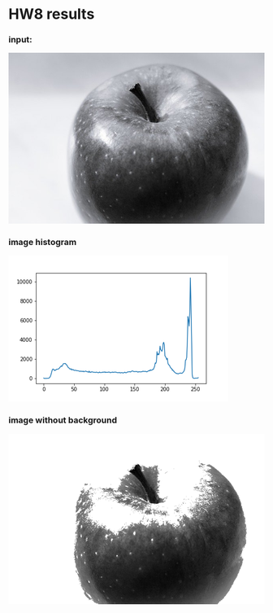 # HW8 results
### input:  
![input](data/input.jpg)  

### image histogram  
![histogram](result/hist.png)  

### image without background  
![result](result/result.png)  
